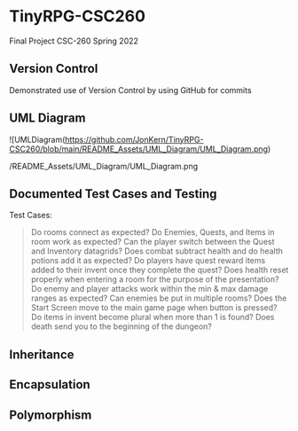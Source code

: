# TinyRPG-CSC260
Final Project CSC-260 Spring 2022

## Version Control
Demonstrated use of Version Control by using GitHub for commits

## UML Diagram
![UMLDiagram(https://github.com/JonKern/TinyRPG-CSC260/blob/main/README_Assets/UML_Diagram/UML_Diagram.png)

/README_Assets/UML_Diagram/UML_Diagram.png

## Documented Test Cases and Testing
Test Cases:
> Do rooms connect as expected?
> Do Enemies, Quests, and Items in room work as expected?
> Can the player switch between the Quest and Inventory datagrids?
> Does combat subtract health and do health potions add it as expected?
> Do players have quest reward items added to their invent once they complete the quest?
> Does health reset properly when entering a room for the purpose of the presentation?
> Do enemy and player attacks work within the min & max damage ranges as expected?
> Can enemies be put in multiple rooms?
> Does the Start Screen move to the main game page when button is pressed?
> Do items in invent become plural when more than 1 is found?
> Does death send you to the beginning of the dungeon?

## Inheritance

## Encapsulation

## Polymorphism
